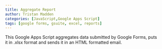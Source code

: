 ```yaml
---
title: Aggregate Report
author: Tristan Madden
categories: [JavaScript,Google Apps Script]
tags: [google forms, gsuite, excel, reports]
---
```

This Google Apps Script aggregates data submitted by Google Forms, puts it in .xlsx format and sends it in an HTML formatted email. 
<script src="https://gist.github.com/Trimad/a85f800b8d28b8b3dba4e44dcdc473c6.js"></script>